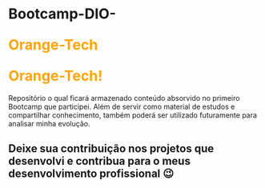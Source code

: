 # Bootcamp-DIO-<p style="color:orange">Orange-Tech</p> <font color="orange">Orange-Tech!</font>

Repositório o qual ficará armazenado conteúdo absorvido no primeiro Bootcamp que participei. Além de servir como material de estudos e compartilhar conhecimento, também poderá ser utilizado futuramente para analisar minha evolução.

## Deixe sua contribuição nos projetos que desenvolvi e contribua para o meus desenvolvimento profissional :wink:

